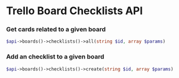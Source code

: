 Trello Board Checklists API
======================

### Get cards related to a given board
```php
$api->boards()->checklists()->all(string $id, array $params)
```

### Add an checklist to a given board
```php
$api->boards()->checklists()->create(string $id, array $params)
```

